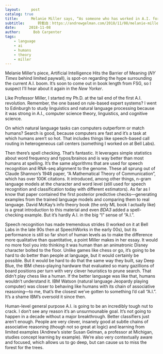 ```yaml
---
layout:     post
catalog: true
title:      Melanie Miller says, “As someone who has worked in A.I. for decades, I’ve witnessed the failure of similar predictions of imminent human-level A.I., and I’m certain these latest forecasts will fall short as well. “
subtitle:      转载自：https://andrewgelman.com/2018/11/08/melanie-miller-says-as-someone-who-has-worked-in-a-i-for-decades-ive-witnessed-the-failure-of-similar-predictions-of-imminent-human-level-a-i-and-im-certain-these-latest-forec/
date:      2018-11-08
author:      Bob Carpenter
tags:
    - language
    - ai
    - humans
    - theory
    - miller
---
```





Melanie Miller‘s piece, Artificial Intelligence Hits the Barrier of Meaning (*NY Times* behind limited paywall), is spot-on regarding the hype surrounding the current A.I. boom. It’s soon to come out in book length from FSG, so I suspect I’ll hear about it again in the *New Yorker*.

Like Professor Miller, I started my Ph.D. at the tail end of the first A.I. revolution. Remember, the one based on rule-based expert systems? I went to Edinburgh to study linguistics and natural language processing because it was strong in A.I., computer science theory, linguistics, and cognitive science. 

On which natural language tasks can computers outperform or match humans? Search is good, because computers are fast and it’s a task at which humans aren’t so hot. That includes things like speech-based call routing in heterogeneous call centers (something I worked on at Bell Labs). 

Then there’s spell checking. That’s fantastic. It leverages simple statistics about word frequency and typos/brainos and is way better than most humans at spelling. It’s the same algorithms that are used for speech recognition and RNA-seq alignment to the genome. These all sprung out of Claude Shannon’s 1948 paper, “A Mathematical Theory of Communication”, which has over 100K citations. It introduced, among other things, n-gram language models at the character and word level (still used for speech recognition and classification today with different estimators). As far as I know that paper contained the first posterior predictive checks—generating examples from the trained language models and comparing them to real language. David McKay’s info theory book (the only ML book I actually like) is a great introduction to this material and even *BDA3* added a spell-checking example. But it’s hardly A.I. in the big “I” sense of “A.I.”.

Speech recognition has made tremendous strides (I worked on it at Bell Labs in the late 90s then at SpeechWorks in the early 00s), but its performance is still so far short of human levels as to make the difference more qualitative than quantitative, a point Miller makes in her essay. It would no more fool you into thinking it was human than an animatronic Disney character bolted to the floor. Unlike games like chess or go, it’s going to be hard to do better than people at language, but it would certainly be possible. But it would be hard to do that the same way they built, say Deep Blue, the IBM chess-playing hardware that evaluated so many gazillions of board positions per turn with very clever heuristics to prune search. That didn’t play chess like a human. If the better language was like that, humans wouldn’t understand it. IBM Watson (natural language Jeopardy playing computer) was closer to behaving like humans with its chain of associative reasoning—to me, that’s the closest we’ve gotten to something I’d call “A.I.”. It’s a shame IBM’s oversold it since then.

Human-level general purpose A.I. is going to be an incredibly tough nut to crack. I don’t see any reason it’s an unsurmounable goal. It’s not going to happen in a decade without a major breakthrough. Better classifiers just aren’t enough. People are very clever, insanely good at subtle chains of associative reasoning (though not so great at logic) and learning from limited examples (Andrew’s sister Susan Gelman, a professor at Michigan, studies concept learning by example). We’re also very contextually aware and focused, which allows us to go deep, but can cause us to miss the forest for the trees. 




